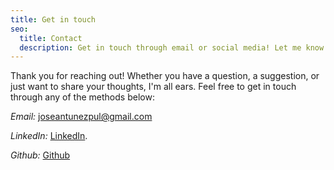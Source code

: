 ```yaml
---
title: Get in touch
seo:
  title: Contact
  description: Get in touch through email or social media! Let me know how I can help.
---
```


Thank you for reaching out! Whether you have a question, a suggestion, or just want to share your thoughts, I'm all ears. Feel free to get in touch through any of the methods below:

_Email:_
[joseantunezpul@gmail.com](mailto:joseantunezpul@gmail.com)

_LinkedIn:_
[LinkedIn](https://www.linkedin.com/in/jos%C3%A9-antonio-ant%C3%BAnez-b1460a30a/).

_Github:_
[Github](https://github.com/joseantonio002)
